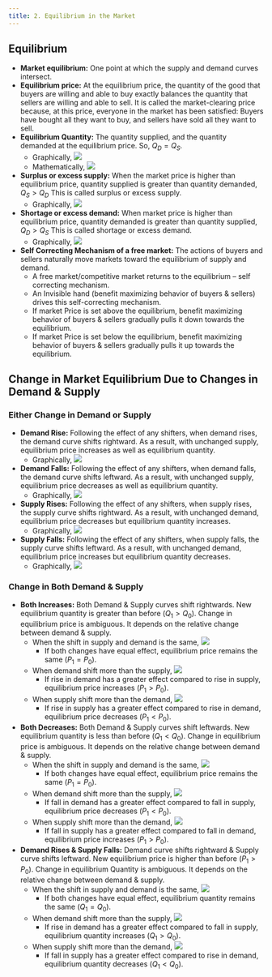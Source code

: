 ```yaml
---
title: 2. Equilibrium in the Market
---
```


## Equilibrium

- **Market equilibrium:** One point at which the supply and
  demand curves intersect.
- **Equilibrium price:** At the equilibrium price, the quantity of the good that buyers are willing and able to buy exactly balances the quantity that sellers are willing and able to sell. It is called the market-clearing price because, at this price, everyone in the market has been satisfied: Buyers have bought all they want to buy, and sellers have sold all they want to sell.
- **Equilibrium Quantity:** The quantity supplied, and the quantity demanded at the equilibrium price. So, $Q_D = Q_S$.
  - Graphically,
    ![](./img/equilibrium-quantity.png)
  - Mathematically,
    ![](./img/mathematically-qe.png)
- **Surplus or excess supply:** When the market price is higher than equilibrium price, quantity supplied is greater than quantity demanded, $Q_S > Q_D$ This is called surplus or excess supply.
  - Graphically,
    ![](./img/surplus.png)
- **Shortage or excess demand:** When market price is higher than equilibrium price, quantity demanded is greater than quantity supplied, $Q_D > Q_S$ This is called shortage or excess demand.
  - Graphically,
    ![](./img/shortage.png)
- **Self Correcting Mechanism of a free market:** The actions of buyers and sellers naturally move markets toward the equilibrium of supply and demand.
  - A free market/competitive market returns to the
    equilibrium – self correcting mechanism.
  - An Invisible hand (benefit maximizing behavior of
    buyers & sellers) drives this self-correcting mechanism.
  - If market Price is set above the equilibrium, benefit maximizing behavior of buyers & sellers gradually pulls it down towards the equilibrium.
  - If market Price is set below the equilibrium, benefit maximizing behavior of buyers & sellers gradually pulls it up towards the equilibrium.

## Change in Market Equilibrium Due to Changes in Demand & Supply

### Either Change in Demand or Supply

- **Demand Rise:** Following the effect of any shifters, when demand rises, the demand curve shifts rightward. As a result, with unchanged supply, equilibrium price increases as well as equilibrium quantity.
  - Graphically,
    ![](./img/equilibrium-demand-rise.png)
- **Demand Falls:** Following the effect of any shifters, when demand falls, the demand curve shifts leftward. As a result, with unchanged supply, equilibrium price decreases as well as equilibrium quantity.
  - Graphically,
    ![](./img/equilibrium-demand-fall.png)
- **Supply Rises:** Following the effect of any shifters, when supply rises, the supply curve shifts rightward. As a result, with unchanged demand, equilibrium price decreases but equilibrium quantity increases.
  - Graphically,
    ![](./img/equilibrium-supply-rise.png)
- **Supply Falls:** Following the effect of any shifters, when supply falls, the supply curve shifts leftward. As a result, with unchanged demand, equilibrium price increases but equilibrium quantity decreases.
  - Graphically,
    ![](./img/equilibrium-supply-fall.png)

### Change in Both Demand & Supply

- **Both Increases:** Both Demand & Supply curves shift rightwards. New equilibrium quantity is greater than before ($Q_1 > Q_0$). Change in equilibrium price is ambiguous. It depends on the relative change between demand & supply.
  - When the shift in supply and demand is the same,
    ![](./img/equilibrium-both-increase.png)
    - If both changes have equal effect, equilibrium price remains the same ($P_1 = P_0$).
  - When demand shift more than the supply,
    ![](./img/equilibrium-both-increase-demand-more.png)
    - If rise in demand has a greater effect compared to rise in supply, equilibrium price increases ($P_1 > P_0$).
  - When supply shift more than the demand,
    ![](./img/equilibrium-both-increase-supply-more.png)
    - If rise in supply has a greater effect compared to rise in demand, equilibrium price decreases ($P_1 < P_0$).
- **Both Decreases:** Both Demand & Supply curves shift leftwards. New equilibrium quantity is less than before ($Q_1 < Q_0$). Change in equilibrium price is ambiguous. It depends on the relative change between demand & supply.
  - When the shift in supply and demand is the same,
    ![](./img/equilibrium-both-decrease.png)
    - If both changes have equal effect, equilibrium price remains the same ($P_1 = P_0$).
  - When demand shift more than the supply,
    ![](./img/equilibrium-both-decrease-demand-more.png)
    - If fall in demand has a greater effect compared to fall in supply, equilibrium price decreases ($P_1 < P_0$).
  - When supply shift more than the demand,
    ![](./img/equilibrium-both-decrease-supply-more.png)
    - If fall in supply has a greater effect compared to fall in demand, equilibrium price increases ($P_1 > P_0$).
- **Demand Rises & Supply Falls:** Demand curve shifts rightward & Supply curve shifts leftward. New equilibrium price is higher than before ($P_1 > P_0$). Change in equilibrium Quantity is ambiguous. It depends on the relative change between demand & supply.
  - When the shift in supply and demand is the same,
    ![](./img/equilibrium-demand-rise-supply-fall.png)
    - If both changes have equal effect, equilibrium quantity remains the same ($Q_1 = Q_0$).
  - When demand shift more than the supply,
    ![](./img/equilibrium-demand-rise-supply-fall-demand-more.png)
    - If rise in demand has a greater effect compared to fall in supply, equilibrium quantity increases ($Q_1 > Q_0$).
  - When supply shift more than the demand,
    ![](./img/equilibrium-demand-rise-supply-fall-supply-more.png)
    - If fall in supply has a greater effect compared to rise in demand, equilibrium quantity decreases ($Q_1 < Q_0$).
